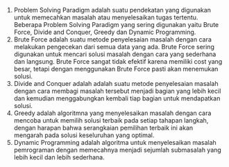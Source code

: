 1. Problem Solving Paradigm adalah suatu pendekatan yang digunakan untuk memecahkan masalah atau menyelesaikan tugas tertentu. Beberapa Problem Solving Paradigm yang sering digunakan yaitu Brute Force, Divide and Conquer, Greedy dan Dynamic Programming.
2. Brute Force adalah suatu metode penyelesaian masalah dengan cara melakukan pengecekan dari semua data yang ada. Brute Force sering digunakan untuk mencari solusi masalah dengan cara yang sederhana dan langsung. Brute Force sangat tidak efektif karena memiliki cost yang besar, tetapi dengan menggunakan Brute Force pasti akan menemukan solusi.
3. Divide and Conquer adalah adalah suatu metode penyelesaian masalah dengan cara membagi masalah tersebut menjadi bagian yang lebih kecil dan kemudian menggabungkan kembali tiap bagian untuk mendapatkan solusi.
4. Greedy adalah algoritmna yang menyelesaikan masalah dengan cara mencoba untuk memilih solusi terbaik pada setiap tahapan langkah, dengan harapan bahwa serangkaian pemilihan terbaik ini akan mengarah pada solusi keseluruhan yang optimal. 
5. Dynamic Programming adalah algoritma untuk menyelesaikan masalah pemrograman dengan memecahnya menjadi sejumlah submasalah yang lebih kecil dan lebih sederhana. 